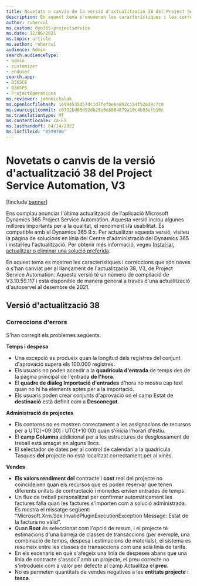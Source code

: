 ```yaml
---
title: Novetats o canvis de la versió d'actualització 38 del Project Service Automation, V3
description: En aquest tema s'enumeren les característiques i les correccions disponibles a la Versió 38 d'actualització Microsoft Dynamics 365 Project Service Automation, V3.
author: ruhercul
ms.custom: dyn365-projectservice
ms.date: 12/06/2021
ms.topic: article
ms.author: ruhercul
audience: Admin
search.audienceType:
- admin
- customizer
- enduser
search.app:
- D365CE
- D365PS
- ProjectOperations
ms.reviewer: johnmichalak
ms.openlocfilehash: 16994535d57dc1d7fefbe6e892c154f52638c7c0
ms.sourcegitcommit: c0792bd65d92db25e0e8864879a19c4b93efb10c
ms.translationtype: MT
ms.contentlocale: ca-ES
ms.lasthandoff: 04/14/2022
ms.locfileid: "8598706"
---
```

# <a name="whats-new-or-changed-in-project-service-automation-update-release-38-v3"></a>Novetats o canvis de la versió d'actualització 38 del Project Service Automation, V3

[!include [banner](../includes/psa-now-project-operations.md)]

Ens complau anunciar l'última actualització de l'aplicació Microsoft Dynamics 365 Project Service Automation. Aquesta versió inclou algunes millores importants per a la qualitat, el rendiment i la usabilitat. És compatible amb el Dynamics 365 9.x. Per actualitzar aquesta versió, visiteu la pàgina de solucions en línia del Centre d'administració del Dynamics 365 i instal·leu l'actualització. Per obtenir més informació, vegeu [Instal·lar, actualitzar o eliminar una solució preferida](/power-platform/admin/install-remove-preferred-solution).

En aquest tema es mostren les característiques i correccions que són noves o s'han canviat per al llançament de l'actualització 38, V3, de Project Service Automation. Aquesta versió té un número de compilació de V3.10.59.117 i està disponible de manera general a través d'una actualització d'autoservei al desembre de 2021.

## <a name="update-release-38"></a>Versió d'actualització 38

### <a name="bug-fixes"></a>Correccions d'errors

S'han corregit els problemes següents.

**Temps i despesa**

- Una excepció es produeix quan la longitud dels registres del conjunt d'aprovació supera els 100.000 registres.
- Els usuaris no poden accedir a la **quadrícula d'entrada** de temps des de la pàgina principal de l'entrada **de l'hora**.
- El **quadre de diàleg Importació d'entrades** d'hora no mostra cap text quan no hi ha elements aptes per a la importació.
- Els usuaris poden crear conjunts d'aprovació on el camp Estat de **destinació** està definit com a **Desconegut**.

**Administració de projectes**

- Els contorns no es mostren correctament a les assignacions de recursos per a UTC(+09:30) i UTC(+10:00) quan s'inicia l'horari d'estiu.
- El **camp Columna** addicional per a les estructures de desglossament de treball està amagat en alguns llocs.
- El selectador de dates per al control de calendari a la quadrícula Tasques **del** projecte no està localitzat correctament per al xinès.

**Vendes**

- **Els valors rendiment del** contracte i **cost** real del projecte no coincideixen quan els recursos que es poden reservar que tenen diferents unitats de contractació i monedes envien entrades de temps.
- Un flux de treball personalitzat per confirmar automàticament les factures falla quan les factures s'importen com a solució administrada. Es mostra el missatge següent: "Microsoft.Xrm.Sdk.InvalidPluginExecutionException Message: Estat de la factura no vàlid".
- Quan **Root** és seleccionat com l'opció de resum, i el projecte té estimacions d'una barreja de classes de transaccions (per exemple, una combinació de temps, despesa i estimacions de materials), el sistema es resumeix entre les classes de transaccions com una sola línia de tarifa.
- En els escenaris en què s'afegeix una línia de despeses abans que una línia de contracte s'associï amb un projecte, el preu correcte no s'introdueix com a valor per defecte al camp Actualitza el **preu**.
- No es permeten quantitats de vendes negatives a les **entitats projecte** i **tasca**.

